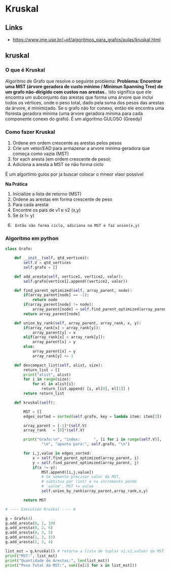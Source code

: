 # Kruskal


## Links

+ https://www.ime.usp.br/~pf/algoritmos_para_grafos/aulas/kruskal.html

## kruskal

### O que é Kruskal

Algoritmo de Grafo que resolve o seguinte problema: **Problema:  Encontrar uma MST (árvore geradora de custo mínimo / Minimun Spanning Tree) de um grafo não-dirigido com custos nas arestas.**. Isto significa que ele encontra um subconjunto das arestas que forma uma árvore que inclui todos os vértices, onde o peso total, dado pela soma dos pesos das arestas da árvore, é minimizado. Se o grafo não for conexo, então ele encontra uma floresta geradora mínima (uma árvore geradora mínima para cada componente conexo do grafo). É um algoritmo GULOSO (Greedy)

### Como fazer Kruskal

1. Ordene em ordem crescente as arestas pelos pesos
2. Crie um vetor/EAD para armazenar a arvore minima geradora que começa como vazia (MST)
3. for each aresta (em ordem crescente de peso):
4.   Adiciona a aresta a MST se nâo forma ciclo

É um algortimo gulos por ja buscar colocar o mneor vlaor possível

**Na Prática**
1. Inicialize a lista de retorno (MST)
2. Ordene as arestas em forma crescente de peso
3. Para cada aresta:
4.    Encontre os pais de v1 e v2 (x,y)
5.    Se (x != y)
6.      Então nâo forma ciclo, adiciona na MST e faz union(x,y)

### Algoritmo em python

````python
class Grafo:

    def __init__(self, qtd_vertices):
        self.V = qtd_vertices
        self.grafo = []

    def add_aresta(self, vertice1, vertice2, valor):
        self.grafo[vertice1].append((vertice2, valor))

    def find_parent_optimized(self, array_parent, node):
        if(array_parent[node] == -1):
            return node
        if(array_parent[node] != node):
            array_parent[node] = self.find_parent_optimized(array_parent, array_parent[node])
        return array_parent[node]

    def union_by_rank(self, array_parent, array_rank, x, y):
        if(array_rank[x] > array_rank[y]):
            array_parent[y] = x
        elif(array_rank[x] < array_rank[y]):
            array_parent[x] = y
        else:
            array_parent[x] = y
            array_rank[y] += 1

    def descompact_list(self, alist, size):
        return_list = []
        print("alist", alist)
        for i in range(size):
            for el in alist[i]:
                return_list.append( [i, el[0], el[1]] )
        return return_list

    def kruskal(self):

        MST = []
        edges_sorted = sorted(self.grafo, key = lambda item: item[2])

        array_parent = [-1]*(self.V)
        array_rank   = [0]*(self.V)

        print("Grafo:\n", "index:      ", [i for i in range(self.V)],
                "\n", "aponta para:", self.grafo, "\n")

        for i,j,value in edges_sorted:
            x = self.find_parent_optimized(array_parent, i)
            y = self.find_parent_optimized(array_parent, j)
            if(x != y):
                MST.append([i,j,value])
                # Se somente precisar valor da MST, 
                # subtitua por (int) e va incremento pondo 
                # 'value'. MST += value
                self.union_by_rank(array_parent,array_rank,x,y)

        return MST

# ---- Execution Kruskal ---- #

g = Grafo(4)
g.add_aresta(0, 1, 10)
g.add_aresta(0, 2, 6)
g.add_aresta(0, 3, 5)
g.add_aresta(1, 3, 15)
g.add_aresta(2, 3, 4)

list_mst = g.kruskal() # retorna a lista de tuplas v1,v2,value) da MST
print("MST:", list_mst)
print("Quantidade de Arestas:", len(list_mst))
print("Peso Total da MST:", sum([x[2] for x in list_mst]))
````
